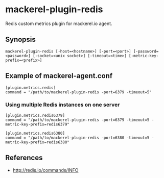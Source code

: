 mackerel-plugin-redis
=====================

Redis custom metrics plugin for mackerel.io agent.

## Synopsis

```shell
mackerel-plugin-redis [-host=<hostname>] [-port=<port>] [-password=<password>] [-socket=<unix socket>] [-timeout=<time>] [-metric-key-prefix=<prefix>]
```

## Example of mackerel-agent.conf

```
[plugin.metrics.redis]
command = "/path/to/mackerel-plugin-redis -port=6379 -timeout=5"
```

### Using multiple Redis instances on one server

```
[plugin.metrics.redis6379]
command = "/path/to/mackerel-plugin-redis -port=6379 -timeout=5 -metric-key-prefix=redis6379"

[plugin.metrics.redis6380]
command = "/path/to/mackerel-plugin-redis -port=6380 -timeout=5 -metric-key-prefix=redis6380"
```

## References

- http://redis.io/commands/INFO
